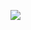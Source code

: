 <img src="https://img.shields.io/badge/Python-3776AB?
style=flat-square&logo=python&LogoCoLor=white"/>
